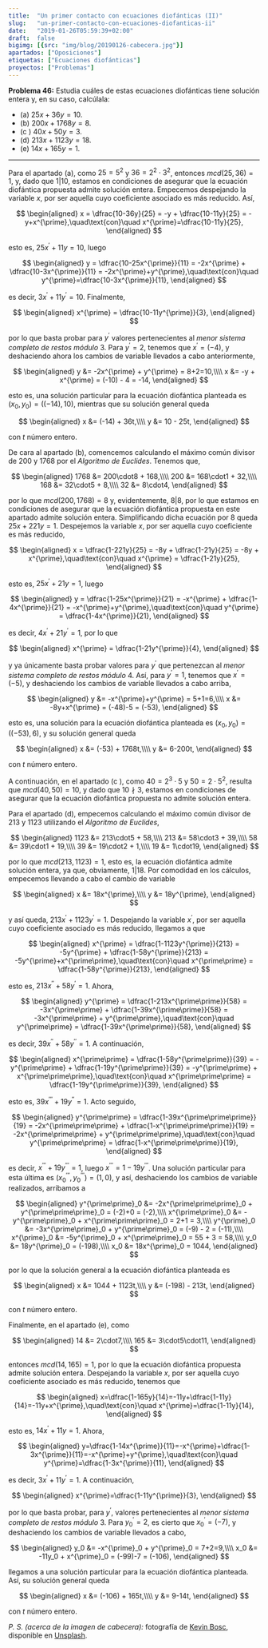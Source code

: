 ```yaml
---
title:  "Un primer contacto con ecuaciones diofánticas (II)"
slug:   "un-primer-contacto-con-ecuaciones-diofanticas-ii"
date:   "2019-01-26T05:59:39+02:00"
draft:  false
bigimg: [{src: "img/blog/20190126-cabecera.jpg"}]
apartados: ["Oposiciones"]
etiquetas: ["Ecuaciones diofánticas"]
proyectos: ["Problemas"]
---
```


**Problema 46:** Estudia cuáles de estas ecuaciones diofánticas tiene solución entera y, en su caso, calcúlala:

- (a) $25x+36y=10$. 
- (b) $200x+1768y=8$.
- (c ) $40x+50y=3$.
- (d) $213x+1123y=18$.
- (e) $14x+165y=1$.

<!--more-->

***

Para el apartado (a), como $25=5^2$ y $36 = 2^2\cdot3^2$, entonces $mcd(25,36)=1$, y, dado que $1|10$, estamos en condiciones de asegurar que la ecuación diofántica propuesta admite solución entera. Empecemos despejando la variable $x$, por ser aquella cuyo coeficiente asociado es más reducido. Así,

$$
\begin{aligned}
x = \dfrac{10-36y}{25} = -y + \dfrac{10-11y}{25} = -y+x^{\prime},\quad\text{con}\quad x^{\prime}=\dfrac{10-11y}{25},
\end{aligned}
$$

esto es, $25x^{\prime} + 11y = 10$, luego

$$
\begin{aligned}
y = \dfrac{10-25x^{\prime}}{11} = -2x^{\prime} + \dfrac{10-3x^{\prime}}{11} = -2x^{\prime}+y^{\prime},\quad\text{con}\quad y^{\prime}=\dfrac{10-3x^{\prime}}{11},
\end{aligned}
$$

es decir, $3x^{\prime}+11y^{\prime}=10$. Finalmente,

$$
\begin{aligned}
x^{\prime} = \dfrac{10-11y^{\prime}}{3},
\end{aligned}
$$

por lo que basta probar para $y^{\prime}$ valores pertenecientes al *menor sistema completo de restos módulo* $3$. Para $y^{\prime}=2$, tenemos que $x^{\prime} = (-4)$, y deshaciendo ahora los cambios de variable llevados a cabo anteriormente,

$$
\begin{aligned}
y &= -2x^{\prime} + y^{\prime} = 8+2=10,\\\\ x &= -y + x^{\prime} = (-10) - 4 = -14,
\end{aligned}
$$

esto es, una solución particular para la ecuación diofántica planteada es $(x_0,y_0) = ((-14), 10)$, mientras que su solución general queda

$$
\begin{aligned}
x &= (-14) + 36t,\\\\ y &= 10 - 25t,
\end{aligned}
$$

con $t$ número entero.

De cara al apartado (b), comencemos calculando el máximo común divisor de $200$ y $1768$ por el *Algoritmo de Euclides*. Tenemos que,

$$
\begin{aligned}
1768 &= 200\cdot8 + 168,\\\\  200 &= 168\cdot1 +  32,\\\\  168 &=  32\cdot5 +   8,\\\\ 32 &=   8\cdot4,
\end{aligned}
$$

por lo que $mcd(200,1768) = 8$ y, evidentemente, $8|8$, por lo que estamos en condiciones de asegurar que la ecuación diofántica propuesta en este apartado admite solución entera. Simplificando dicha ecuación por $8$ queda $25x + 221y = 1$. Despejemos la variable $x$, por ser aquella cuyo coeficiente es más reducido,

$$
\begin{aligned}
x = \dfrac{1-221y}{25} = -8y + \dfrac{1-21y}{25} = -8y + x^{\prime},\quad\text{con}\quad x^{\prime} = \dfrac{1-21y}{25},
\end{aligned}
$$

esto es, $25x^{\prime} +21y = 1$, luego

$$
\begin{aligned}
y = \dfrac{1-25x^{\prime}}{21} = -x^{\prime} + \dfrac{1-4x^{\prime}}{21} = -x^{\prime}+y^{\prime},\quad\text{con}\quad y^{\prime} = \dfrac{1-4x^{\prime}}{21},
\end{aligned}
$$

es decir, $4x^{\prime} + 21y^{\prime} = 1$, por lo que

$$
\begin{aligned}
x^{\prime} = \dfrac{1-21y^{\prime}}{4},
\end{aligned}
$$

y ya únicamente basta probar valores para $y^{\prime}$ que pertenezcan al *menor sistema completo de restos módulo* $4$. Así, para $y^{\prime} = 1$, tenemos que $x^{\prime} = (-5)$, y deshaciendo los cambios de variable llevados a cabo arriba,

$$
\begin{aligned}
y &= -x^{\prime}+y^{\prime} = 5+1=6,\\\\ x &= -8y+x^{\prime} = (-48)-5 = (-53),
\end{aligned}
$$

esto es, una solución para la ecuación diofántica planteada es $(x_0,y_0) = ((-53), 6)$, y su solución general queda

$$
\begin{aligned}
x &= (-53) + 1768t,\\\\ y &= 6-200t,
\end{aligned}
$$

con $t$ número entero.

A continuación, en el apartado (c ), como $40 = 2^3\cdot5$ y $50 = 2\cdot5^2$, resulta que $mcd(40,50) = 10$, y dado que $10\nmid 3$, estamos en condiciones de asegurar que la ecuación diofántica propuesta no admite solución entera.

Para el apartado (d), empecemos calculando el máximo común divisor de $213$ y $1123$ utilizando el *Algoritmo de Euclides*,

$$
\begin{aligned}
1123 &= 213\cdot5 + 58,\\\\  213 &=  58\cdot3 + 39,\\\\ 58 &=  39\cdot1 + 19,\\\\ 39 &=  19\cdot2 +  1,\\\\ 19 &=   1\cdot19,
\end{aligned}
$$

por lo que $mcd(213, 1123)=1$, esto es, la ecuación diofántica admite solución entera, ya que, obviamente, $1|18$. Por comodidad en los cálculos, empecemos llevando a cabo el cambio de variable

$$
\begin{aligned}
x &= 18x^{\prime},\\\\ y &= 18y^{\prime},
\end{aligned}
$$

y así queda, $213x^{\prime} + 1123y^{\prime}=1$. Despejando la variable $x^{\prime}$, por ser aquella cuyo coeficiente asociado es más reducido, llegamos a que

$$
\begin{aligned}
x^{\prime} = \dfrac{1-1123y^{\prime}}{213} = -5y^{\prime} + \dfrac{1-58y^{\prime}}{213} = -5y^{\prime}+x^{\prime\prime},\quad\text{con}\quad x^{\prime\prime} = \dfrac{1-58y^{\prime}}{213},
\end{aligned}
$$

esto es, $213x^{\prime\prime} + 58y^{\prime} = 1$. Ahora,

$$
\begin{aligned}
y^{\prime} = \dfrac{1-213x^{\prime\prime}}{58} = -3x^{\prime\prime} + \dfrac{1-39x^{\prime\prime}}{58} = -3x^{\prime\prime} + y^{\prime\prime},\quad\text{con}\quad y^{\prime\prime} = \dfrac{1-39x^{\prime\prime}}{58},
\end{aligned}
$$

es decir, $39x^{\prime\prime} + 58y^{\prime\prime} = 1$. A continuación,

$$
\begin{aligned}
x^{\prime\prime} = \dfrac{1-58y^{\prime\prime}}{39} = -y^{\prime\prime} + \dfrac{1-19y^{\prime\prime}}{39} = -y^{\prime\prime} + x^{\prime\prime\prime},\quad\text{con}\quad x^{\prime\prime\prime} = \dfrac{1-19y^{\prime\prime}}{39},
\end{aligned}
$$

esto es, $39x^{\prime\prime\prime} + 19y^{\prime\prime}=1$. Acto seguido,

$$
\begin{aligned}
y^{\prime\prime} = \dfrac{1-39x^{\prime\prime\prime}}{19} = -2x^{\prime\prime\prime} + \dfrac{1-x^{\prime\prime\prime}}{19} = -2x^{\prime\prime\prime} + y^{\prime\prime\prime},\quad\text{con}\quad y^{\prime\prime\prime} = \dfrac{1-x^{\prime\prime\prime}}{19},
\end{aligned}
$$

es decir, $x^{\prime\prime\prime}+19y^{\prime\prime\prime} = 1$, luego $x^{\prime\prime\prime} = 1-19y^{\prime\prime\prime}$. Una solución particular para esta última es $(x^{\prime\prime\prime}_0, y^{\prime\prime\prime}_0) = (1,0)$, y así, deshaciendo los cambios de variable realizados, arribamos a

$$
\begin{aligned}
y^{\prime\prime}_0 &= -2x^{\prime\prime\prime}_0 + y^{\prime\prime\prime}_0 = (-2)+0 = (-2),\\\\ x^{\prime\prime}_0 &= -y^{\prime\prime}_0 + x^{\prime\prime\prime}_0 = 2+1 = 3,\\\\ y^{\prime}_0  &= -3x^{\prime\prime}_0 + y^{\prime\prime}_0 = (-9) - 2 = (-11),\\\\ x^{\prime}_0  &= -5y^{\prime}_0 + x^{\prime\prime}_0 = 55 + 3 = 58,\\\\ y_0   &= 18y^{\prime}_0 = (-198),\\\\ x_0   &= 18x^{\prime}_0 = 1044,
\end{aligned}
$$

por lo que la solución general a la ecuación diofántica planteada es

$$
\begin{aligned}
x &= 1044 + 1123t,\\\\ y &= (-198) - 213t,
\end{aligned}
$$

con $t$ número entero.

Finalmente, en el apartado (e), como

$$
\begin{aligned}
14 &= 2\cdot7,\\\\ 165 &= 3\cdot5\cdot11,
\end{aligned}
$$

entonces $mcd(14,165)=1$, por lo que la ecuación diofántica propuesta admite solución entera. Despejando la variable $x$, por ser aquella cuyo coeficiente asociado es más reducido, tenemos que

$$
\begin{aligned}
x=\dfrac{1-165y}{14}=-11y+\dfrac{1-11y}{14}=-11y+x^{\prime},\quad\text{con}\quad x^{\prime}=\dfrac{1-11y}{14},
\end{aligned}
$$

esto es, $14x^{\prime}+11y=1$. Ahora,

$$
\begin{aligned}
y=\dfrac{1-14x^{\prime}}{11}=-x^{\prime}+\dfrac{1-3x^{\prime}}{11}=-x^{\prime}+y^{\prime},\quad\text{con}\quad y^{\prime}=\dfrac{1-3x^{\prime}}{11},
\end{aligned}
$$

es decir, $3x^{\prime}+11y^{\prime}=1$. A continuación,

$$
\begin{aligned}
x^{\prime}=\dfrac{1-11y^{\prime}}{3},
\end{aligned}
$$

por lo que basta probar, para $y^{\prime}$, valores pertenecientes al *menor sistema completo de restos módulo* $3$. Para $y^{\prime}_0=2$, es cierto que $x^{\prime}_0 = (-7)$, y deshaciendo los cambios de variable llevados a cabo,

$$
\begin{aligned}
y_0 &= -x^{\prime}_0 + y^{\prime}_0 = 7+2=9,\\\\ x_0 &= -11y_0 + x^{\prime}_0 = (-99)-7 = (-106),
\end{aligned}
$$

llegamos a una solución particular para la ecuación diofántica planteada. Así, su solución general queda

$$
\begin{aligned}
x &= (-106) + 165t,\\\\ y &= 9-14t,
\end{aligned}
$$

con $t$ número entero.

*P. S. (acerca de la imagen de cabecera):* fotografía de [Kevin Bosc](https://unsplash.com/@kevinbosc), disponible en [Unsplash](https://unsplash.com/photos/4e9eeHdiBi0).